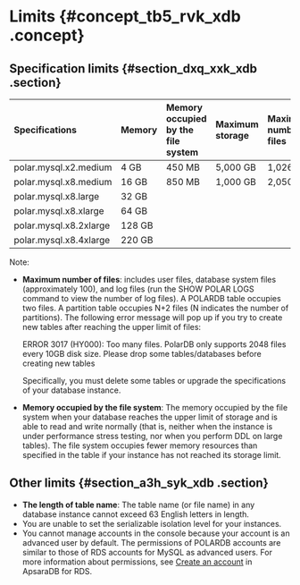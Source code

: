 # Limits {#concept_tb5_rvk_xdb .concept}

## Specification limits {#section_dxq_xxk_xdb .section}

|Specifications|Memory|Memory occupied by the file system|Maximum storage|Maximum number of files|
|:-------------|:-----|:---------------------------------|:--------------|:----------------------|
|polar.mysql.x2.medium|4 GB|450 MB|5,000 GB|1,026,048|
|polar.mysql.x8.medium|16 GB|850 MB|1,000 GB|2,050,048|
|polar.mysql.x8.large|32 GB|
|polar.mysql.x8.xlarge|64 GB|
|polar.mysql.x8.2xlarge|128 GB|
|polar.mysql.x8.4xlarge|220 GB|

Note:

-   **Maximum number of files**: includes user files, database system files \(approximately 100\), and log files \(run the SHOW POLAR LOGS command to view the number of log files\). A POLARDB table occupies two files. A partition table occupies N+2 files \(N indicates the number of partitions\). The following error message will pop up if you try to create new tables after reaching the upper limit of files:

    ERROR 3017 \(HY000\): Too many files. PolarDB only supports 2048 files every 10GB disk size. Please drop some tables/databases before creating new tables

    Specifically, you must delete some tables or upgrade the specifications of your database instance.

-   **Memory occupied by the file system**: The memory occupied by the file system when your database reaches the upper limit of storage and is able to read and write normally \(that is, neither when the instance is under performance stress testing, nor when you perform DDL on large tables\). The file system occupies fewer memory resources than specified in the table if your instance has not reached its storage limit.

## Other limits {#section_a3h_syk_xdb .section}

-   **The length of table name**: The table name \(or file name\) in any database instance cannot exceed 63 English letters in length.
-   You are unable to set the serializable isolation level for your instances.
-   You cannot manage accounts in the console because your account is an advanced user by default. The permissions of POLARDB accounts are similar to those of RDS accounts for MySQL as advanced users. For more information about permissions, see [Create an account](https://help.aliyun.com/document_detail/26186.html) in ApsaraDB for RDS. 

